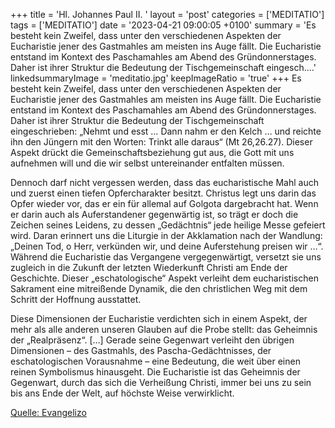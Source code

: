 +++
title = 'Hl. Johannes Paul II.  '
layout = 'post'
categories = ['MEDITATIO']
tags = ['MEDITATIO']
date = '2023-04-21 09:00:05 +0100'
summary = 'Es besteht kein Zweifel, dass unter den verschiedenen Aspekten der Eucharistie jener des Gastmahles am meisten ins Auge fällt. Die Eucharistie entstand im Kontext des Paschamahles am Abend des Gründonnerstages. Daher ist ihrer Struktur die Bedeutung der Tischgemeinschaft eingesch....'
linkedsummaryImage = 'meditatio.jpg'
keepImageRatio = 'true'
+++
Es besteht kein Zweifel, dass unter den verschiedenen Aspekten der Eucharistie jener des Gastmahles am meisten ins Auge fällt. Die Eucharistie entstand im Kontext des Paschamahles am Abend des Gründonnerstages. Daher ist ihrer Struktur die Bedeutung der Tischgemeinschaft eingeschrieben: „Nehmt und esst … Dann nahm er den Kelch … und reichte ihn den Jüngern mit den Worten: Trinkt alle daraus“ (Mt 26,26.<!--more-->27). Dieser Aspekt drückt die Gemeinschaftsbeziehung gut aus, die Gott mit uns aufnehmen will und die wir selbst untereinander entfalten müssen.

Dennoch darf nicht vergessen werden, dass das eucharistische Mahl auch und zuerst einen tiefen Opfercharakter besitzt. Christus legt uns darin das Opfer wieder vor, das er ein für allemal auf Golgota dargebracht hat. Wenn er darin auch als Auferstandener gegenwärtig ist, so trägt er doch die Zeichen seines Leidens, zu dessen „Gedächtnis“ jede heilige Messe gefeiert wird. Daran erinnert uns die Liturgie in der Akklamation nach der Wandlung: „Deinen Tod, o Herr, verkünden wir, und deine Auferstehung preisen wir …“. Während die Eucharistie das Vergangene vergegenwärtigt, versetzt sie uns zugleich in die Zukunft der letzten Wiederkunft Christi am Ende der Geschichte. Dieser „eschatologische“ Aspekt verleiht dem eucharistischen Sakrament eine mitreißende Dynamik, die den christlichen Weg mit dem Schritt der Hoffnung ausstattet.

Diese Dimensionen der Eucharistie verdichten sich in einem Aspekt, der mehr als alle anderen unseren Glauben auf die Probe stellt: das Geheimnis der „Realpräsenz“. […] Gerade seine Gegenwart verleiht den übrigen Dimensionen – des Gastmahls, des Pascha-Gedächtnisses, der eschatologischen Vorausnahme – eine Bedeutung, die weit über einen reinen Symbolismus hinausgeht. Die Eucharistie ist das Geheimnis der Gegenwart, durch das sich die Verheißung Christi, immer bei uns zu sein bis ans Ende der Welt, auf höchste Weise verwirklicht.



[Quelle: Evangelizo](https://evangeliumtagfuertag.org/DE/gospel)
